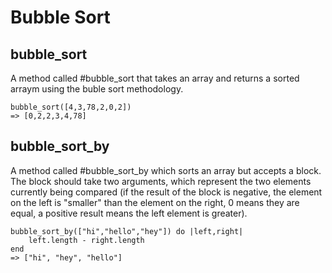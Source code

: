 # Bubble Sort 

## bubble_sort

A method called #bubble_sort that takes an array and returns a sorted arraym using the buble sort methodology.

	bubble_sort([4,3,78,2,0,2])
	=> [0,2,2,3,4,78]

## bubble_sort_by
A method called #bubble_sort_by which sorts an array but accepts a block. The block should take two arguments, which represent the two elements currently being compared (if the result of the block is negative, the element on the left is "smaller" than the element on the right, 0 means they are equal, a positive result means the left element is greater). 

	bubble_sort_by(["hi","hello","hey"]) do |left,right|
		left.length - right.length
 	end
 	=> ["hi", "hey", "hello"]